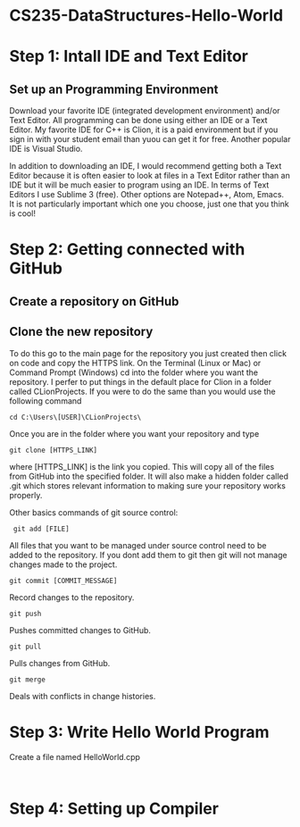 # CS235-DataStructures-Hello-World

# Step 1: Intall IDE and Text Editor

## Set up an Programming Environment

Download your favorite IDE (integrated development environment) and/or Text Editor.  All programming can be done using either an IDE or a Text Editor.  My favorite IDE for C++ is Clion, it is a paid environment but if you sign in with your student email than yuou can get it for free.  Another popular IDE is Visual Studio.  

In addition to downloading an IDE, I would recommend getting both a Text Editor because it is often easier to look at files in a Text Editor rather than an IDE but it will be much easier to program using an IDE.  In terms of Text Editors I use Sublime 3 (free).  Other options are Notepad++, Atom, Emacs.  It is not particularly important which one you choose, just one that you think is cool!


# Step 2: Getting connected with GitHub

## Create a repository on GitHub

## Clone the new repository

To do this go to the main page for the repository you just created then click on code and copy the HTTPS link.  On the Terminal (Linux or Mac) or Command Prompt (Windows) cd into the folder where you want the repository.   I perfer to put things in the default place for Clion in a folder called CLionProjects.  If you were to do the same than you would use the following command

```` cd C:\Users\[USER]\CLionProjects\ ````


Once you are in the folder where you want your repository and type 

```` git clone [HTTPS_LINK] ````

where [HTTPS_LINK] is the link you copied.  This will copy all of the files from GitHub into the specified folder.  It will also make a hidden folder called .git which stores relevant information to making sure your repository works properly.


Other basics commands of git source control:

```` git add [FILE]````

All files that you want to be managed under source control need to be added to the repository.  If you dont add them to git then git will not manage changes made to the project.  

```` git commit [COMMIT_MESSAGE] ````

Record changes to the repository.

```` git push ````

Pushes committed changes to GitHub.

```` git pull ````

Pulls changes from GitHub.

```` git merge ````

Deals with conflicts in change histories.

# Step 3: Write Hello World Program

Create a file named HelloWorld.cpp

```` ````


# Step 4: Setting up Compiler


